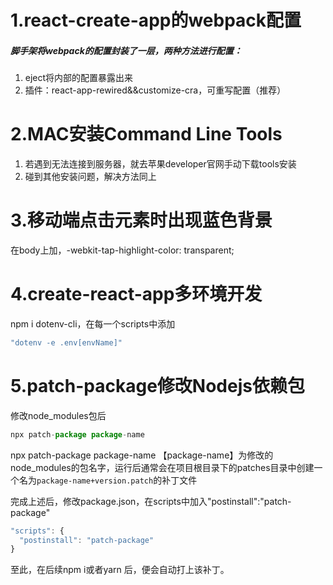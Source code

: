 # 1.react-create-app的webpack配置

##### 脚手架将webpack的配置封装了一层，两种方法进行配置：

1. eject将内部的配置暴露出来
2. 插件：react-app-rewired&&customize-cra，可重写配置（推荐）

# 2.MAC安装Command Line Tools

1. 若遇到无法连接到服务器，就去苹果developer官网手动下载tools安装
2. 碰到其他安装问题，解决方法同上

# 3.移动端点击元素时出现蓝色背景

在body上加，-webkit-tap-highlight-color: transparent;

# 4.create-react-app多环境开发

npm i dotenv-cli，在每一个scripts中添加 

```javascript
"dotenv -e .env[envName]"
```

# 5.patch-package修改Nodejs依赖包

修改node_modules包后

```javascript
npx patch-package package-name
```

npx patch-package package-name 【package-name】为修改的node_modules的包名字，运行后通常会在项目根目录下的patches目录中创建一个名为`package-name+version.patch`的补丁文件

完成上述后，修改package.json，在scripts中加入"postinstall":"patch-package"

```javascript
"scripts": {
  "postinstall": "patch-package"
}
```

至此，在后续npm i或者yarn 后，便会自动打上该补丁。